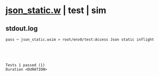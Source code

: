 # [json_static.w](../../../../../examples/tests/valid/json_static.w) | test | sim

## stdout.log
```log
pass ─ json_static.wsim » root/env0/test:Access Json static inflight
 




Tests 1 passed (1) 
Duration <DURATION>

```

